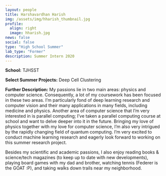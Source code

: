 ```yaml
---
layout: people
title: Harshavardhan Harish
img: /assets/img/hharish_thumbnail.jpg
profile:
  align: right
  image: hharish.jpg
news: false
social: false
type: "High School Summer"
lab_type: "Former"
description: Summer Intern 2020
---
```



**School:** TJHSST

**Select Summer Projects:** Deep Cell Clustering

**Further Description:** My passions lie in two main areas: physics and computer science. Consequently, a lot of my coursework has been focused in these two areas. I’m particularly fond of deep learning research and computer vision and their many applications in many fields, including medicine and physics. Another area of computer science that I’m very interested in is parallel computing; I’ve taken a parallel computing course at school and want to delve deeper into it in the future. Bringing my love of physics together with my love for computer science, I’m also very intrigued by the rapidly changing field of quantum computing. I’m very excited to conduct machine learning research and eagerly look forward to working on this summer research project.



Besides my scientific and academic passions, I also enjoy reading books & science/tech magazines (to keep up to date with new developments), playing board games with my dad and brother, watching tennis (Federer is the GOAT :P), and taking walks down trails near my neighborhood.
